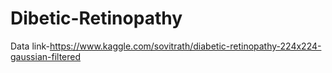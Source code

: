 # Dibetic-Retinopathy
Data link-https://www.kaggle.com/sovitrath/diabetic-retinopathy-224x224-gaussian-filtered
